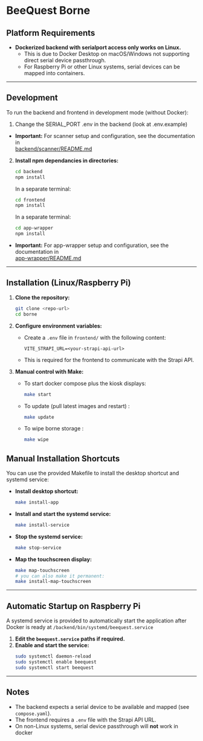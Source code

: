 # BeeQuest Borne

## Platform Requirements

-   **Dockerized backend with serialport access only works on Linux.**
    -   This is due to Docker Desktop on macOS/Windows not supporting direct serial device passthrough.
    -   For Raspberry Pi or other Linux systems, serial devices can be mapped into containers.

---

## Development

To run the backend and frontend in development mode (without Docker):

1. Change the SERIAL_PORT .env in the backend (look at .env.example)

-   **Important:** For scanner setup and configuration, see the documentation in  
    [backend/scanner/README.md](backend/scanner/README.md)

2. **Install npm dependancies in directories:**
    ```sh
    cd backend
    npm install
    ```
    In a separate terminal:
    ```sh
    cd frontend
    npm install
    ```
    In a separate terminal:
    ```sh
    cd app-wrapper
    npm install
    ```

-   **Important:** For app-wrapper setup and configuration, see the documentation in  
    [app-wrapper/README.md](app-wrapper/README.md)

---

## Installation (Linux/Raspberry Pi)

1. **Clone the repository:**

    ```sh
    git clone <repo-url>
    cd borne
    ```

2. **Configure environment variables:**

    - Create a `.env` file in `frontend/` with the following content:
        ```
        VITE_STRAPI_URL=<your-strapi-api-url>
        ```
    - This is required for the frontend to communicate with the Strapi API.

3. **Manual control with Make:**
    - To start docker compose plus the kiosk displays:
        ```sh
        make start
        ```
    - To update (pull latest images and restart) :
        ```sh
        make update
        ```
    - To wipe borne storage :
        ```sh
        make wipe
        ```

## Manual Installation Shortcuts

You can use the provided Makefile to install the desktop shortcut and systemd service:

-   **Install desktop shortcut:**

    ```sh
    make install-app
    ```

-   **Install and start the systemd service:**

    ```sh
    make install-service
    ```

-   **Stop the systemd service:**

    ```sh
    make stop-service
    ```

-   **Map the touchscreen display:**
    ```sh
    make map-touchscreen
    # you can also make it permanent:
    make install-map-touchscreen
    ```

---

## Automatic Startup on Raspberry Pi

A systemd service is provided to automatically start the application after Docker is ready at `/backend/bin/systemd/beequest.service`

1. **Edit the `beequest.service` paths if required.**
2. **Enable and start the service:**
    ```sh
    sudo systemctl daemon-reload
    sudo systemctl enable beequest
    sudo systemctl start beequest
    ```

---

## Notes

-   The backend expects a serial device to be available and mapped (see `compose.yaml`).
-   The frontend requires a `.env` file with the Strapi API URL.
-   On non-Linux systems, serial device passthrough will **not** work in docker
